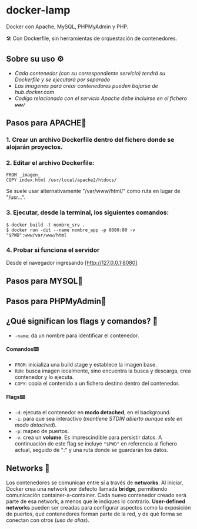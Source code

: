 # docker-lamp

Docker con Apache, MySQL, PHPMyAdmin y PHP. 

🛠️ Con Dockerfile, sin herramientas de orquestación de contenedores.

## Sobre su uso ⚙️
- _Cada contenedor (con su correspondiente servicio) tendrá su Dockerfile y se ejecutará por separado_
- _Las imagenes para crear contenedores pueden bajarse de hub.docker.com_
- _Codigo relacionado con el servicio Apache debe incluirse en el fichero **`www/`**_

## Pasos para APACHE📌

### 1. Crear un archivo Dockerfile dentro del fichero donde se alojarán proyectos.

### 2. Editar el archivo Dockerfile:

```
FROM _imagen_
COPY index.html /usr/local/apache2/htdocs/
```
Se suele usar alternativamente "/var/www/html/" como ruta en lugar de "/usr...".

### 3. Ejecutar, desde la terminal, los siguientes comandos:
```
$ docker build -t nombre_srv .
$ docker run -dit --name nombre_app -p 8080:80 -v "$PWD":www/var/www/html 
```
### 4. Probar si funciona el servidor
Desde el navegador ingresando [http://127.0.0.1:8080]

## Pasos para MYSQL📌

## Pasos para PHPMyAdmin📌




## ¿Qué significan los flags y comandos? 📄

- `-name`: da un nombre para identificar el contenedor.

#### Comandos⌨️
- `FROM`: inicializa una build stage y establece la imagen base.
- `RUN`: busca imagen localmente, sino encuentra la busca y descarga, crea contenedor y lo ejecuta.
- `COPY`: copia el contenido a un fichero destino dentro del contenedor.


#### Flags⌨️
- `-d`: ejecuta el contenedor en **modo detached**, en el background. 
- `-i`: para que sea interactivo (_mantiene STDIN abierto aunque este en modo detached_).
- `-p`: mapeo de puertos.
- `-v`: crea un **volume**. Es imprescindible para persistir datos. A continuación de este flag se incluye `"$PWD"` en referencia al fichero actual, seguido de ":" y una ruta donde se guardarán los datos.


## Networks 🔩
Los contenedores se comunican entre sí a través de **networks**. Al iniciar, Docker crea una network por defecto llamada **bridge**, permitiendo comunicación container-a-container. Cada nuevo contenedor creado será parte de esa network, a menos que le indiques lo contrario. **User-defined networks** pueden ser creadas para configurar aspectos como la exposición de puertos, qué contenedores forman parte de la red, y de qué forma se conectan con otros (_uso de alias_). 
